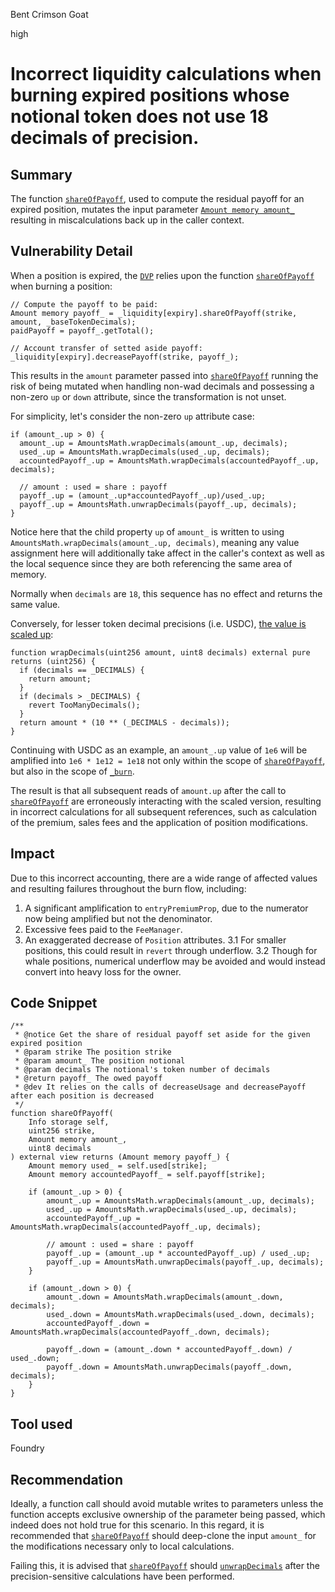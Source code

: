 Bent Crimson Goat

high

# Incorrect liquidity calculations when burning expired positions whose notional token does not use 18 decimals of precision.

## Summary

The function [`shareOfPayoff`](https://github.com/sherlock-audit/2024-02-smilee-finance/blob/3241f1bf0c8e951a41dd2e51997f64ef3ec017bd/smilee-v2-contracts/src/lib/Notional.sol#L120), used to compute the residual payoff for an expired position, mutates the input parameter [`Amount memory amount_`](https://github.com/sherlock-audit/2024-02-smilee-finance/blob/3241f1bf0c8e951a41dd2e51997f64ef3ec017bd/smilee-v2-contracts/src/lib/Notional.sol#L123C23-L123C30) resulting in miscalculations back up in the caller context.

## Vulnerability Detail

When a position is expired, the [`DVP`](https://github.com/sherlock-audit/2024-02-smilee-finance/blob/3241f1bf0c8e951a41dd2e51997f64ef3ec017bd/smilee-v2-contracts/src/DVP.sol) relies upon the function [`shareOfPayoff`](https://github.com/sherlock-audit/2024-02-smilee-finance/blob/3241f1bf0c8e951a41dd2e51997f64ef3ec017bd/smilee-v2-contracts/src/lib/Notional.sol#L120) when burning a position:

```solidity
// Compute the payoff to be paid:
Amount memory payoff_ = _liquidity[expiry].shareOfPayoff(strike, amount, _baseTokenDecimals);
paidPayoff = payoff_.getTotal();

// Account transfer of setted aside payoff:
_liquidity[expiry].decreasePayoff(strike, payoff_);
```

This results in the `amount` parameter passed into [`shareOfPayoff`](https://github.com/sherlock-audit/2024-02-smilee-finance/blob/3241f1bf0c8e951a41dd2e51997f64ef3ec017bd/smilee-v2-contracts/src/lib/Notional.sol#L120) running the risk of being mutated when handling non-wad decimals and possessing a non-zero `up` or `down` attribute, since the transformation is not unset.

For simplicity, let's consider the non-zero `up` attribute case:

```solidity
if (amount_.up > 0) {
  amount_.up = AmountsMath.wrapDecimals(amount_.up, decimals);
  used_.up = AmountsMath.wrapDecimals(used_.up, decimals);
  accountedPayoff_.up = AmountsMath.wrapDecimals(accountedPayoff_.up, decimals);

  // amount : used = share : payoff
  payoff_.up = (amount_.up*accountedPayoff_.up)/used_.up;
  payoff_.up = AmountsMath.unwrapDecimals(payoff_.up, decimals);
}
```

Notice here that the child property `up` of `amount_` is written to using `AmountsMath.wrapDecimals(amount_.up, decimals)`, meaning any value assignment here will additionally take affect in the caller's context as well as the local sequence since they are both referencing the same area of memory.

Normally when `decimals` are `18`, this sequence has no effect and returns the same value.

Conversely, for lesser token decimal precisions (i.e. USDC), [the value is scaled up](https://github.com/sherlock-audit/2024-02-smilee-finance/blob/3241f1bf0c8e951a41dd2e51997f64ef3ec017bd/smilee-v2-contracts/src/lib/AmountsMath.sol#L55):

```solidity
function wrapDecimals(uint256 amount, uint8 decimals) external pure returns (uint256) {
  if (decimals == _DECIMALS) {
    return amount;
  }
  if (decimals > _DECIMALS) {
    revert TooManyDecimals();
  }
  return amount * (10 ** (_DECIMALS - decimals));
}
```

Continuing with USDC as an example, an `amount_.up` value of `1e6` will be amplified into `1e6 * 1e12 = 1e18` not only within the scope of [`shareOfPayoff`](https://github.com/sherlock-audit/2024-02-smilee-finance/blob/3241f1bf0c8e951a41dd2e51997f64ef3ec017bd/smilee-v2-contracts/src/lib/Notional.sol#L120), but also in the scope of [`_burn`](https://github.com/sherlock-audit/2024-02-smilee-finance/blob/3241f1bf0c8e951a41dd2e51997f64ef3ec017bd/smilee-v2-contracts/src/DVP.sol#L231).

The result is that all subsequent reads of `amount.up` after the call to [`shareOfPayoff`](https://github.com/sherlock-audit/2024-02-smilee-finance/blob/3241f1bf0c8e951a41dd2e51997f64ef3ec017bd/smilee-v2-contracts/src/lib/Notional.sol#L120) are erroneously interacting with the scaled version, resulting in incorrect calculations for all subsequent references, such as calculation of the premium, sales fees and the application of position modifications.

## Impact

Due to this incorrect accounting, there are a wide range of affected values and resulting failures throughout the burn flow, including:

1. A significant amplification to `entryPremiumProp`, due to the numerator now being amplified but not the denominator.
2. Excessive fees paid to the `FeeManager`.
3. An exaggerated decrease of `Position` attributes.
  3.1 For smaller positions, this could result in `revert` through underflow.
  3.2 Though for whale positions, numerical underflow may be avoided and would instead convert into heavy loss for the owner.

## Code Snippet

```solidity
/**
 * @notice Get the share of residual payoff set aside for the given expired position
 * @param strike The position strike
 * @param amount_ The position notional
 * @param decimals The notional's token number of decimals
 * @return payoff_ The owed payoff
 * @dev It relies on the calls of decreaseUsage and decreasePayoff after each position is decreased
 */
function shareOfPayoff(
    Info storage self,
    uint256 strike,
    Amount memory amount_,
    uint8 decimals
) external view returns (Amount memory payoff_) {
    Amount memory used_ = self.used[strike];
    Amount memory accountedPayoff_ = self.payoff[strike];

    if (amount_.up > 0) {
        amount_.up = AmountsMath.wrapDecimals(amount_.up, decimals);
        used_.up = AmountsMath.wrapDecimals(used_.up, decimals);
        accountedPayoff_.up = AmountsMath.wrapDecimals(accountedPayoff_.up, decimals);

        // amount : used = share : payoff
        payoff_.up = (amount_.up * accountedPayoff_.up) / used_.up;
        payoff_.up = AmountsMath.unwrapDecimals(payoff_.up, decimals);
    }

    if (amount_.down > 0) {
        amount_.down = AmountsMath.wrapDecimals(amount_.down, decimals);
        used_.down = AmountsMath.wrapDecimals(used_.down, decimals);
        accountedPayoff_.down = AmountsMath.wrapDecimals(accountedPayoff_.down, decimals);

        payoff_.down = (amount_.down * accountedPayoff_.down) / used_.down;
        payoff_.down = AmountsMath.unwrapDecimals(payoff_.down, decimals);
    }
}
```

## Tool used

Foundry

## Recommendation

Ideally, a function call should avoid mutable writes to parameters unless the function accepts exclusive ownership of the parameter being passed, which indeed does not hold true for this scenario. In this regard, it is recommended that [`shareOfPayoff`](https://github.com/sherlock-audit/2024-02-smilee-finance/blob/3241f1bf0c8e951a41dd2e51997f64ef3ec017bd/smilee-v2-contracts/src/lib/Notional.sol#L120) should deep-clone the input `amount_` for the modifications necessary only to local calculations.

Failing this, it is advised that [`shareOfPayoff`](https://github.com/sherlock-audit/2024-02-smilee-finance/blob/3241f1bf0c8e951a41dd2e51997f64ef3ec017bd/smilee-v2-contracts/src/lib/Notional.sol#L120) should [`unwrapDecimals`](https://github.com/sherlock-audit/2024-02-smilee-finance/blob/3241f1bf0c8e951a41dd2e51997f64ef3ec017bd/smilee-v2-contracts/src/lib/AmountsMath.sol#L65) after the precision-sensitive calculations have been performed.
